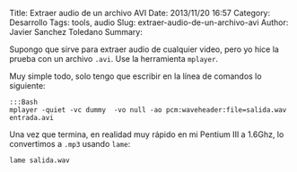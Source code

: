 Title: Extraer audio de un archivo AVI
Date: 2013/11/20 16:57
Category: Desarrollo 
Tags: tools, audio 
Slug: extraer-audio-de-un-archivo-avi
Author: Javier Sanchez Toledano
Summary: 

Supongo que sirve para extraer audio de cualquier video, pero yo hice la prueba con un archivo `.avi`. Use la herramienta `mplayer`.

Muy simple todo, solo tengo que escribir en la línea de comandos lo siguiente:

    :::Bash
    mplayer -quiet -vc dummy  -vo null -ao pcm:waveheader:file=salida.wav entrada.avi

Una vez que termina, en realidad muy rápido en mi Pentium III a 1.6Ghz, lo convertimos a `.mp3` usando `lame`:

    lame salida.wav
